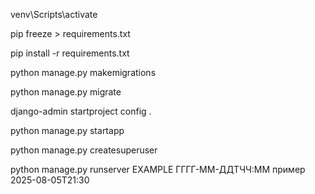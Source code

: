 venv\Scripts\activate 

pip freeze > requirements.txt

pip install -r requirements.txt

python manage.py makemigrations

python manage.py migrate

django-admin startproject config .

python manage.py startapp 

python manage.py createsuperuser

python manage.py runserver
EXAMPLE
ГГГГ-ММ-ДДTЧЧ:ММ пример 2025-08-05T21:30

